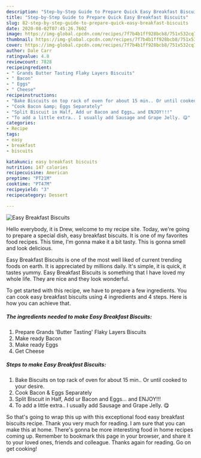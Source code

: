 ```yaml
---
description: "Step-by-Step Guide to Prepare Quick Easy Breakfast Biscuits"
title: "Step-by-Step Guide to Prepare Quick Easy Breakfast Biscuits"
slug: 82-step-by-step-guide-to-prepare-quick-easy-breakfast-biscuits
date: 2020-08-02T07:45:26.760Z
image: https://img-global.cpcdn.com/recipes/7f7b4b1ff928bcb8/751x532cq70/easy-breakfast-biscuits-recipe-main-photo.jpg
thumbnail: https://img-global.cpcdn.com/recipes/7f7b4b1ff928bcb8/751x532cq70/easy-breakfast-biscuits-recipe-main-photo.jpg
cover: https://img-global.cpcdn.com/recipes/7f7b4b1ff928bcb8/751x532cq70/easy-breakfast-biscuits-recipe-main-photo.jpg
author: Dale Carr
ratingvalue: 4.8
reviewcount: 7828
recipeingredient:
- " Grands Butter Tasting Flaky Layers Biscuits"
- " Bacon"
- " Eggs"
- " Cheese"
recipeinstructions:
- "Bake Biscuits on top rack of oven for about 15 min.. Or until cooked to your desire."
- "Cook Bacon &amp; Eggs Separately"
- "Split Biscuit in Half, Add ur Bacon and Eggs… and ENJOY!!!"
- "To add a little extra.. I usually add Sausage and Grape Jelly. 😋"
categories:
- Recipe
tags:
- easy
- breakfast
- biscuits

katakunci: easy breakfast biscuits 
nutrition: 147 calories
recipecuisine: American
preptime: "PT21M"
cooktime: "PT47M"
recipeyield: "3"
recipecategory: Dessert

---
```



![Easy Breakfast Biscuits](https://img-global.cpcdn.com/recipes/7f7b4b1ff928bcb8/751x532cq70/easy-breakfast-biscuits-recipe-main-photo.jpg)

Hello everybody, it is Drew, welcome to my recipe site. Today, we're going to prepare a special dish, easy breakfast biscuits. It is one of my favorites food recipes. This time, I'm gonna make it a bit tasty. This is gonna smell and look delicious.



Easy Breakfast Biscuits is one of the most well liked of current trending foods on earth. It is appreciated by millions daily. It's simple, it is quick, it tastes yummy. Easy Breakfast Biscuits is something that I have loved my whole life. They are nice and they look wonderful.


To get started with this recipe, we have to prepare a few ingredients. You can cook easy breakfast biscuits using 4 ingredients and 4 steps. Here is how you can achieve that.

<!--inarticleads1-->

##### The ingredients needed to make Easy Breakfast Biscuits:

1. Prepare  Grands &#39;Butter Tasting&#39; Flaky Layers Biscuits
1. Make ready  Bacon
1. Make ready  Eggs
1. Get  Cheese




<!--inarticleads2-->

##### Steps to make Easy Breakfast Biscuits:

1. Bake Biscuits on top rack of oven for about 15 min.. Or until cooked to your desire.
1. Cook Bacon &amp; Eggs Separately
1. Split Biscuit in Half, Add ur Bacon and Eggs… and ENJOY!!!
1. To add a little extra.. I usually add Sausage and Grape Jelly. 😋




So that's going to wrap this up with this exceptional food easy breakfast biscuits recipe. Thank you very much for reading. I am sure that you can make this at home. There's gonna be more interesting food in home recipes coming up. Remember to bookmark this page in your browser, and share it to your loved ones, friends and colleague. Thanks again for reading. Go on get cooking!
